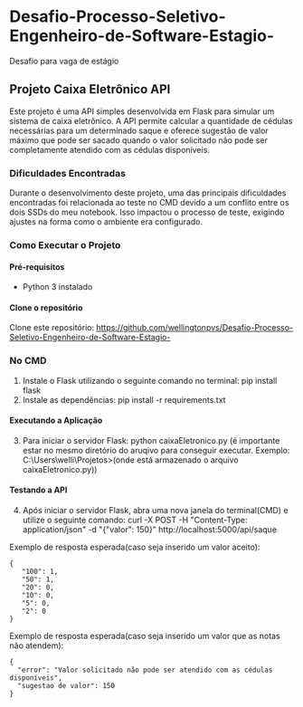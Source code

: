 # Desafio-Processo-Seletivo-Engenheiro-de-Software-Estagio-
Desafio para vaga de estágio

## Projeto Caixa Eletrônico API

Este projeto é uma API simples desenvolvida em Flask para simular um sistema de caixa eletrônico. A API permite calcular a quantidade de cédulas necessárias para um determinado saque e oferece sugestão de valor máximo que pode ser sacado quando o valor solicitado não pode ser completamente atendido com as cédulas disponíveis.

### Dificuldades Encontradas

Durante o desenvolvimento deste projeto, uma das principais dificuldades encontradas foi relacionada ao teste no CMD devido a um conflito entre os dois SSDs do meu notebook. Isso impactou o processo de teste, exigindo ajustes na forma como o ambiente era configurado.

### Como Executar o Projeto

#### Pré-requisitos

- Python 3 instalado


#### Clone o repositório

Clone este repositório: https://github.com/wellingtonpvs/Desafio-Processo-Seletivo-Engenheiro-de-Software-Estagio-

### No CMD
1. Instale o Flask utilizando o seguinte comando no terminal:  pip install flask
2. Instale as dependências: pip install -r requirements.txt


#### Executando a Aplicação

3. Para iniciar o servidor Flask: python caixaEletronico.py (é importante estar no mesmo diretório do aruqivo para conseguir executar. Exemplo: C:\Users\welli\Projetos>(onde está armazenado o arquivo caixaEletronico.py))  

#### Testando a API
4. Após iniciar o servidor Flask, abra uma nova janela do terminal(CMD) e utilize o seguinte comando: 
curl -X POST -H "Content-Type: application/json" -d "{"valor": 150}" http://localhost:5000/api/saque

 Exemplo de resposta esperada(caso seja inserido um valor aceito):

    {
       "100": 1,
       "50": 1,
       "20": 0,
       "10": 0,
       "5": 0,
       "2": 0
    }

Exemplo de resposta esperada(caso seja inserido um valor que as notas não atendem):

    {
      "error": "Valor solicitado não pode ser atendido com as cédulas disponíveis",
      "sugestao de valor": 150
    }


